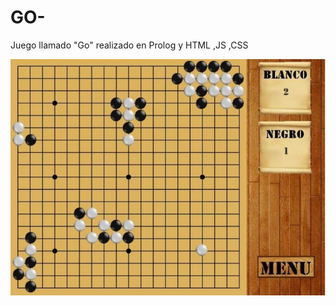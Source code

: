 # GO-

Juego llamado "Go" realizado en Prolog y HTML ,JS ,CSS

 ![alt text](https://github.com/mauromontano/GO-/blob/master/Proyecto%20LCC%20-%20Comision%2034%20Mauro%20Montano-%20Rafael%20Aloisio/go.jpg) 
